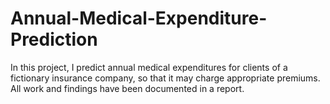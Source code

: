 # Annual-Medical-Expenditure-Prediction
In this project, I predict annual medical expenditures for clients of a fictionary insurance company, so that it may charge appropriate premiums. All work and findings have been documented in a report.
